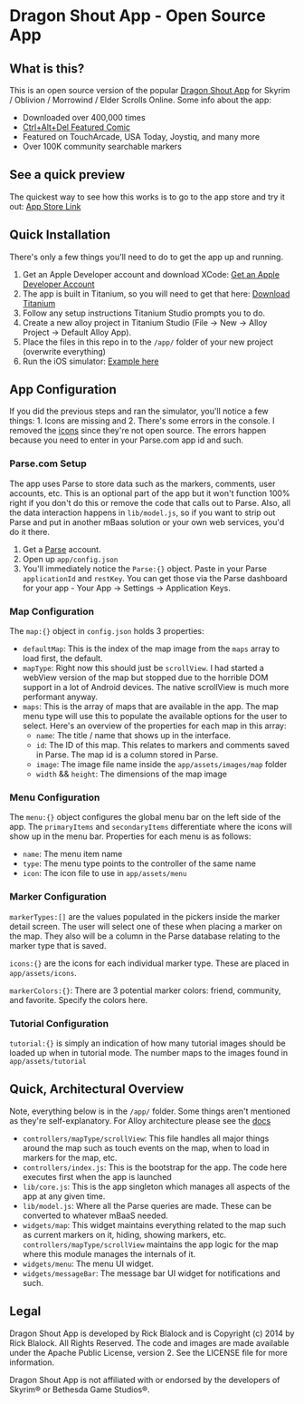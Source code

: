 # Dragon Shout App - Open Source App

## What is this?

This is an open source version of the popular [Dragon Shout App](https://itunes.apple.com/us/app/dragon-shout-app-2/id690208182?ls=1&mt=8)
for Skyrim / Oblivion / Morrowind / Elder Scrolls Online.  Some info about the app:

- Downloaded over 400,000 times
- [Ctrl+Alt+Del Featured Comic](http://www.cad-comic.com/cad/20111130/)
- Featured on TouchArcade, USA Today, Joystiq, and many more
- Over 100K community searchable markers

## See a quick preview

The quickest way to see how this works is to go to the app store and try it out:
[App Store Link](https://itunes.apple.com/us/app/dragon-shout-app-2/id690208182?ls=1&mt=8)

## Quick Installation

There's only a few things you'll need to do to get the app up and running.

1.  Get an Apple Developer account and download XCode: [Get an Apple Developer Account](developer.apple.com)
2.  The app is built in Titanium, so you will need to get that here: [Download Titanium](http://www.appcelerator.com/developers/)
3.  Follow any setup instructions Titanium Studio prompts you to do.
4.  Create a new alloy project in Titanium Studio (File -> New -> Alloy Project -> Default Alloy App).
5.  Place the files in this repo in to the `/app/` folder of your new project (overwrite everything)
5.  Run the iOS simulator: [Example here](https://wiki.appcelerator.org/display/tis/Getting+Started+with+Titanium+Studio#GettingStartedwithTitaniumStudio-Runningyourapplication)

## App Configuration

If you did the previous steps and ran the simulator, you'll notice a few things: 1. Icons are missing
and 2. There's some errors in the console.  I removed the [icons](http://www.glyphish.com/) since they're not open source.
The errors happen because you need to enter in your Parse.com app id and such.

### Parse.com Setup

The app uses Parse to store data such as the markers, comments, user accounts, etc.  This is an optional part of the
app but it won't function 100% right if you don't do this or remove the code that calls out to Parse.
Also, all the data interaction happens in `lib/model.js`,
so if you want to strip out Parse and put in another mBaas solution or your own web services, you'd do it there.

1.  Get a [Parse](http://parse.com) account.
2.  Open up `app/config.json`
3.  You'll immediately notice the `Parse:{}` object.  Paste in your Parse `applicationId` and `restKey`.
You can get those via the Parse dashboard for your app - Your App -> Settings -> Application Keys.

### Map Configuration

The `map:{}` object in `config.json` holds 3 properties:

- `defaultMap`: This is the index of the map image from the `maps` array to load first, the default.
- `mapType`: Right now this should just be `scrollView`.  I had started a webView version of the map but stopped
due to the horrible DOM support in a lot of Android devices.  The native scrollView is much more performant
anyway.
- `maps`: This is the array of maps that are available in the app.  The map menu type will use this to populate the
available options for the user to select.  Here's an overview of the properties for each map in this array:
	- `name`: The title / name that shows up in the interface.
	- `id`: The ID of this map.  This relates to markers and comments saved in Parse.  The map id is a column
	stored in Parse.
	- `image`: The image file name inside the `app/assets/images/map` folder
	- `width` && `height`: The dimensions of the map image

### Menu Configuration

The `menu:{}` object configures the global menu bar on the left side of the app.  The `primaryItems` and `secondaryItems`
differentiate where the icons will show up in the menu bar.  Properties for each menu is as follows:

- `name`: The menu item name
- `type`: The menu type points to the controller of the same name
- `icon`: The icon file to use in `app/assets/menu`

### Marker Configuration
`markerTypes:[]` are the values populated in the pickers inside the marker detail screen.  The user will select one
of these when placing a marker on the map.  They also will be a column in the Parse database relating to the marker
type that is saved.

`icons:{}` are the icons for each individual marker type.  These are placed in `app/assets/icons`.

`markerColors:{}`: There are 3 potential marker colors: friend, community, and favorite.  Specify the colors here.

### Tutorial Configuration
`tutorial:{}` is simply an indication of how many tutorial images should be loaded up when in tutorial mode.  The number
maps to the images found in `app/assets/tutorial`

## Quick, Architectural Overview

Note, everything below is in the `/app/` folder.  Some things aren't mentioned
as they're self-explanatory.  For Alloy architecture please
see the [docs](http://docs.appcelerator.com/titanium/latest/#!/guide/Alloy_Concepts)

- `controllers/mapType/scrollView`: This file handles all major things around the map such as touch events on the map,
when to load in markers for the map, etc.
- `controllers/index.js`: This is the bootstrap for the app.  The code here executes first when the app is launched
- `lib/core.js`: This is the app singleton which manages all aspects of the app at any given time.
- `lib/model.js`: Where all the Parse queries are made.  These can be converted to whatever mBaaS needed.
- `widgets/map`: This widget maintains everything related to the map such as current markers on it, hiding, showing
markers, etc.  `controllers/mapType/scrollView` maintains the app logic for the map where this module manages the
internals of it.
- `widgets/menu`: The menu UI widget.
- `widgets/messageBar`: The message bar UI widget for notifications and such.

## Legal
Dragon Shout App is developed by Rick Blalock and is Copyright (c) 2014 by Rick Blalock. All Rights Reserved.
The code and images are made available under the Apache Public License, version 2. See the LICENSE file for more information.

Dragon Shout App is not affiliated with or endorsed by the developers of Skyrim® or Bethesda Game Studios®.